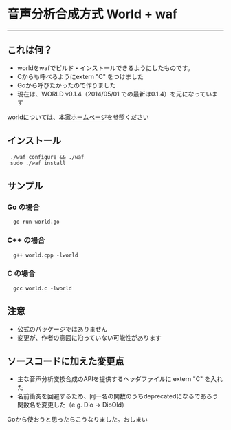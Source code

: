 # 音声分析合成方式 World + waf
------------------------------------

## これは何？

* worldをwafでビルド・インストールできるようにしたものです。
* Cからも呼べるようにextern "C" をつけました
* Goから呼びたかったので作りました
* 現在は、WORLD v0.1.4（2014/05/01 での最新は0.1.4）を元になっています

worldについては、[本家ホームページ](http://ml.cs.yamanashi.ac.jp/world/)を参照ください

## インストール

     ./waf configure && ./waf
     sudo ./waf install

## サンプル

### Go の場合

      go run world.go

### C++ の場合

      g++ world.cpp -lworld

### C の場合

      gcc world.c -lworld

## 注意

* 公式のパッケージではありません
* 変更が、作者の意図に沿っていない可能性があります

## ソースコードに加えた変更点

* 主な音声分析変換合成のAPIを提供するヘッダファイルに extern "C" を入れた
* 名前衝突を回避するため、同一名の関数のうちdeprecatedになるであろう関数名を変更した（e.g. Dio -> DioOld）

Goから使おうと思ったらこうなりました。おしまい
